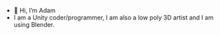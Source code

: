- 👋 Hi, I’m Adam
- I am a Unity coder/programmer, I am also a low poly 3D artist and I am using Blender.

<!---
DevMonarch/DevMonarch is a ✨ special ✨ repository because its `README.md` (this file) appears on your GitHub profile.
You can click the Preview link to take a look at your changes.
--->
